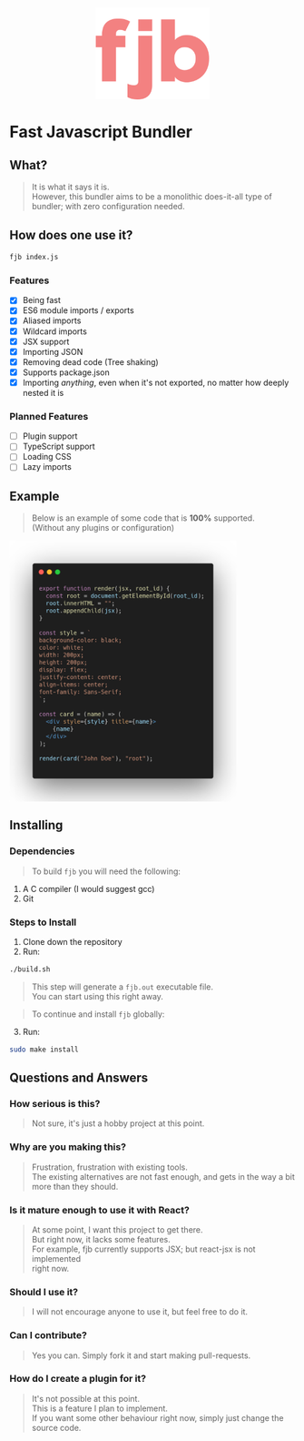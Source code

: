 <p align='center'>
  <img width='200px' src='logo.png' style='display: block;'/>
</p>

<p align='center' style='text-align: center;'>
  <h1>Fast Javascript Bundler</h1>
</p>

## What?
> It is what it says it is.  
> However, this bundler aims to be a monolithic does-it-all type of bundler;
> with zero configuration needed.

## How does one use it?
```bash
fjb index.js
```

### Features
- [x] Being fast
- [x] ES6 module imports / exports
- [x] Aliased imports
- [x] Wildcard imports
- [x] JSX support
- [x] Importing JSON
- [x] Removing dead code (Tree shaking)
- [x] Supports package.json
- [x] Importing _anything_, even when it's not exported, no matter how deeply nested it is

### Planned Features
- [ ] Plugin support
- [ ] TypeScript support
- [ ] Loading CSS
- [ ] Lazy imports

## Example
> Below is an example of some code that is **100%** supported.  
> (Without any plugins or configuration)
<img width='400px' src='img/code.png' style='display: block;'/>

## Installing
### Dependencies
> To build `fjb` you will need the following:
1. A C compiler (I would suggest gcc)
2. Git

### Steps to Install
1. Clone down the repository
2. Run:
```bash
./build.sh
```
> This step will generate a `fjb.out` executable file.  
> You can start using this right away.

> To continue and install `fjb` globally:
3. Run:
```bash
sudo make install
```

## Questions and Answers
### How serious is this?
> Not sure, it's just a hobby project at this point.

### Why are you making this?
> Frustration, frustration with existing tools.  
> The existing alternatives are not fast enough, and gets in the
> way a bit more than they should.

### Is it mature enough to use it with React?
> At some point, I want this project to get there.  
> But right now, it lacks some features.  
> For example, fjb currently supports JSX; but react-jsx is not implemented  
> right now.

### Should I use it?
> I will not encourage anyone to use it, but feel free to do it.

### Can I contribute?
> Yes you can. Simply fork it and start making pull-requests.

### How do I create a plugin for it?
> It's not possible at this point.  
> This is a feature I plan to implement.  
> If you want some other behaviour right now, simply just change the
> source code.
